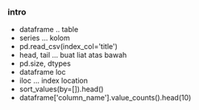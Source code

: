 ### intro
- dataframe .. table
- series ... kolom
- pd.read_csv(index_col='title')
- head, tail ... buat liat atas bawah
- pd.size, dtypes
- dataframe loc
- iloc ... index location
- sort_values(by=[]).head()
- dataframe['column_name'].value_counts().head(10)
